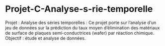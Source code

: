 # Projet-C-Analyse-s-rie-temporelle
Projet : Analyse des séries temporelles :   Ce projet porte sur l’analyse d’un jeu de données sur la prédiction du taux moyen d’élimination des matériaux de surface de plaques semi-conductrices (wafer) par réaction chimique. Objectif : étude et analyse de données.
